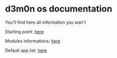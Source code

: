 # d3m0n os documentation

You'll find here all information you wan't 

Starting point: [here](api.md)

Modules informations: [here](https://github.com/d3m0n-project/d3m0n_os/blob/main/documentation/modules/API.md)

Default app list: [here](https://github.com/d3m0n-project/d3m0n_os/tree/main/rootfs/usr/share/applications#default-apps-list)
